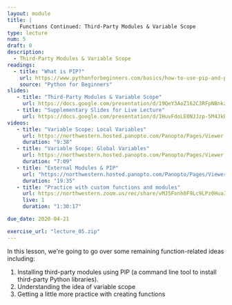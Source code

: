 ```yaml
---
layout: module
title: |
    Functions Continued: Third-Party Modules & Variable Scope
type: lecture
num: 5
draft: 0
description:
  - Third-Party Modules & Variable Scope
readings:
  - title: "What is PIP?"
    url: https://www.pythonforbeginners.com/basics/how-to-use-pip-and-pypi
    source: "Python for Beginners"
slides: 
   - title: "Third-Party Modules & Variable Scope"
     url: https://docs.google.com/presentation/d/19QeY3AoZ162C3RFpNBnkzH-KXmqXAJUkQqktWGd2dSM/edit?usp=sharing 
   - title: "Supplementary Slides for Live Lecture"
     url: https://docs.google.com/presentation/d/1HuvFdoLE0NJJzp-5M4JkBeK-AyqnJuN8dvTomIB60h4/edit?usp=sharing
videos:
   - title: "Variable Scope: Local Variables"
     url: https://northwestern.hosted.panopto.com/Panopto/Pages/Viewer.aspx?id=1ed07510-3bb5-4a07-a19b-aba4001f8407
     duration: "9:38"
   - title: "Variable Scope: Global Variables"
     url: https://northwestern.hosted.panopto.com/Panopto/Pages/Viewer.aspx?id=295fc8f6-27e6-4489-8c9b-aba400228ed9
     duration: "7:09"
   - title: "External Modules & PIP"
     url: "https://northwestern.hosted.panopto.com/Panopto/Pages/Viewer.aspx?id=0d68cfb5-a5e9-4d79-859a-aba40035d3e7"
     duration: "19:35"
   - title: "Practice with custom functions and modules"
     url: https://northwestern.zoom.us/rec/share/vMJ5Fonh0F9Lc9LPz0HuaIctGprjaaa81icarvoOnUgJD5W2Zo3yZOsDSFNTk7tk
     live: 1
     duration: "1:30:17"

due_date: 2020-04-21

exercise_url: "lecture_05.zip"
---
```


In this lesson, we're going to go over some remaining function-related ideas including:
1. Installing third-party modules using PIP (a command line tool to install third-party Python libraries).
2. Understanding the idea of variable scope
3. Getting a little more practice with creating functions